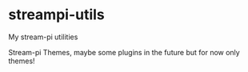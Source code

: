 # streampi-utils
My stream-pi utilities


Stream-pi Themes, maybe some plugins in the future but for now only themes!
